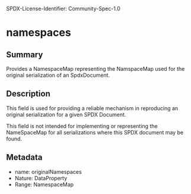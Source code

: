 SPDX-License-Identifier: Community-Spec-1.0

# namespaces

## Summary

Provides a NamespaceMap representing the NamspaceMap used for the original serialization of an SpdxDocument.

## Description

This field is used for providing a reliable mechanism in reproducing an original serialization for a given SPDX Document.

This field is not intended for implementing or representing the NameSpaceMap for all serializations where this SPDX document may be found.

## Metadata

- name: originalNamespaces
- Nature: DataProperty
- Range: NamespaceMap


